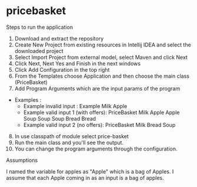 # pricebasket

Steps to run the application

1. Download and extract the repository
2. Create New Project from existing resources in Intellij IDEA and select the downloaded project
3. Select Import Project from external model, select Maven and click Next
4. Click Next, Next Yes and Finish in the next windows
5. Click Add Configuration in the top right
6. From the Templates choose Application and then choose the main class (PriceBasket)
7. Add Program Arguments which are the input params of the program
  - Examples : 
    - Example invalid input : Example Milk Apple
    - Example valid input 1 (with offers): PriceBasket Milk Apple Apple Soup Soup Soup Bread Bread
    - Example valid input 2 (no offers): PriceBasket Milk Bread Soup
  
8. In use classpath of module select price-basket
9. Run the main class and you'll see the output.
10. You can change the program arguments through the configuration.

Assumptions

I named the variable for apples as "Apple" which is a bag of Apples. I assume that each Apple coming in as an input is a bag of apples.


